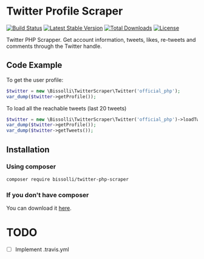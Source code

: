 # Twitter Profile Scraper

[![Build Status](https://travis-ci.org/bissolli/twitter-php-scraper.svg?branch=master)](https://travis-ci.org/bissolli/twitter-php-scraper)
[![Latest Stable Version](https://poser.pugx.org/bissolli/twitter-php-scraper/v/stable)](https://packagist.org/packages/bissolli/twitter-php-scraper)
[![Total Downloads](https://poser.pugx.org/bissolli/twitter-php-scraper/downloads)](https://packagist.org/packages/bissolli/twitter-php-scraper)
[![License](https://poser.pugx.org/bissolli/twitter-php-scraper/license)](https://packagist.org/packages/bissolli/twitter-php-scraper)

Twitter PHP Scrapper. Get account information, tweets, likes, re-tweets and comments through the Twitter handle.

## Code Example
To get the user profile:
```php
$twitter = new \Bissolli\TwitterScraper\Twitter('official_php');
var_dump($twitter->getProfile());
```
To load all the reachable tweets (last 20 tweets)
```php
$twitter = new \Bissolli\TwitterScraper\Twitter('official_php')->loadTweets();
var_dump($twitter->getProfile());
var_dump($twitter->getTweets());
```

## Installation

### Using composer
```sh
composer require bissolli/twitter-php-scraper
```

### If you don't have composer
You can download it [here](https://getcomposer.org/download/).

# TODO
* [ ] Implement .travis.yml 

